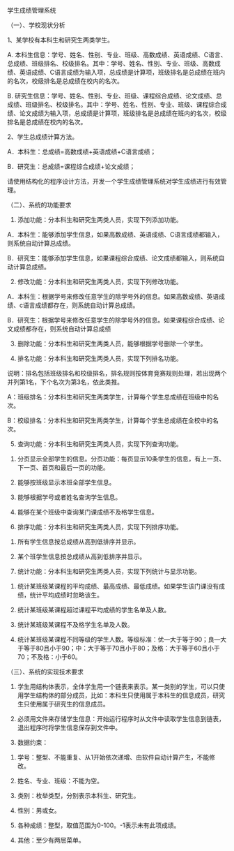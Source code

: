 学生成绩管理系统

（一）、学校现状分析

1、某学校有本科生和研究生两类学生。

A. 本科生信息：学号、姓名、性别、专业、班级、高数成绩、英语成绩、C语言、总成绩、班级排名、校级排名。其中：学号、姓名、性别、专业、班级、高数成绩、英语成绩、C语言成绩为输入项，总成绩是计算项，班级排名是总成绩在班内的名次，校级排名是总成绩在校内的名次。

B. 研究生信息：学号、姓名、性别、专业、班级、课程综合成绩、论文成绩、总成绩、班级排名、校级排名。其中：学号、姓名、性别、专业、班级、课程综合成绩、论文成绩为输入项，总成绩是计算项，班级排名是总成绩在班内的名次，校级排名是总成绩在校内的名次。

2、学生总成绩计算方法。

A．本科生：总成绩=高数成绩+英语成绩+C语言成绩；

B．研究生：总成绩=课程综合成绩+论文成绩；

请使用结构化的程序设计方法，开发一个学生成绩管理系统对学生成绩进行有效管理。

（二）、系统的功能要求

1.	添加功能：分本科生和研究生两类人员，实现下列添加功能。

A．本科生：能够添加学生信息，如果高数成绩、英语成绩、C语言成绩都输入，则系统自动计算总成绩。

B．研究生：能够添加学生信息，如果课程综合成绩、论文成绩都输入，则系统自动计算总成绩。

2.	修改功能：分本科生和研究生两类人员，实现下列修改功能。


A．本科生：根据学号来修改任意学生的除学号外的信息。如果高数成绩、英语成绩、c语言成绩都存在，则系统自动计算总成绩。

B．研究生：根据学号来修改任意学生的除学号外的信息。如果课程综合成绩、论文成绩都存在，则系统自动计算总成绩

3.	删除功能：分本科生和研究生两类人员，能够根据学号删除一个学生。

4.	排名功能：分本科生和研究生两类人员，实现下列排名功能。

说明：排名包括班级排名和校级排名，排名规则按体育竞赛规则处理，若出现两个并列第1名，下个名次为第3名，依此类推。

A：班级排名：分本科生和研究生两类学生，计算每个学生总成绩在班级中的名次。

B：校级排名：分本科生和研究生两类学生，计算每个学生总成绩在全校中的名次。

5.	查询功能：分本科生和研究生两类人员，实现下列查询功能。

1)	分页显示全部学生的信息。分页功能：每页显示10条学生的信息，有上一页、下一页、首页和最后一页的功能。

2)	能够按班级显示本班全部学生信息。

3)	能够根据学号或者姓名查询学生信息。

4)	能够在某个班级中查询某门课成绩不及格学生信息。

6.	排序功能：分本科生和研究生两类人员，实现下列排序功能。

1)	所有学生信息按总成绩从高到低排序并显示。

2)	某个班学生信息按总成绩从高到低排序并显示。

7.	统计功能：分本科生和研究生两类人员，实现下列统计与显示功能。

1)	统计某班级某课程的平均成绩、最高成绩、最低成绩。如果学生该门课没有成绩，统计平均成绩时忽略该生。

2)	统计某班级某课程超过课程平均成绩的学生名单及人数。

3)	统计某班级某课程不及格学生名单及人数。

4)	统计某班级某课程不同等级的学生人数。等级标准：优—大于等于90；良—大于等于80且小于90；中：大于等于70且小于80；及格：大于等于60且小于70；不及格：小于60。

（三）、系统的实现技术要求

1.	学生用结构体表示，全体学生用一个链表来表示。某一类别的学生，可以只使用学生结构体的部分成员，比如：本科生只使用属于本科生的信息成员，研究生只使用属于研究生的信息成员。

2.	必须用文件来存储学生信息：开始运行程序时从文件中读取学生信息到链表，退出程序时将学生信息保存到文件中。

3.	数据约束：

1)	学号：整型、不能重复、从1开始依次递增、由软件自动计算产生，不能修改。

2)	姓名、专业、班级：不能为空。

3)	类别：枚举类型，分别表示本科生、研究生。

4)	性别：男或女。

5)	各种成绩：整型，取值范围为0-100。-1表示未有此项成绩。

4.	其他：至少有两层菜单。
